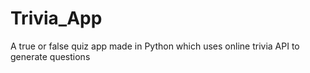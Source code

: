 # Trivia_App
A true or false quiz app made in Python which uses online trivia API  to generate questions 
